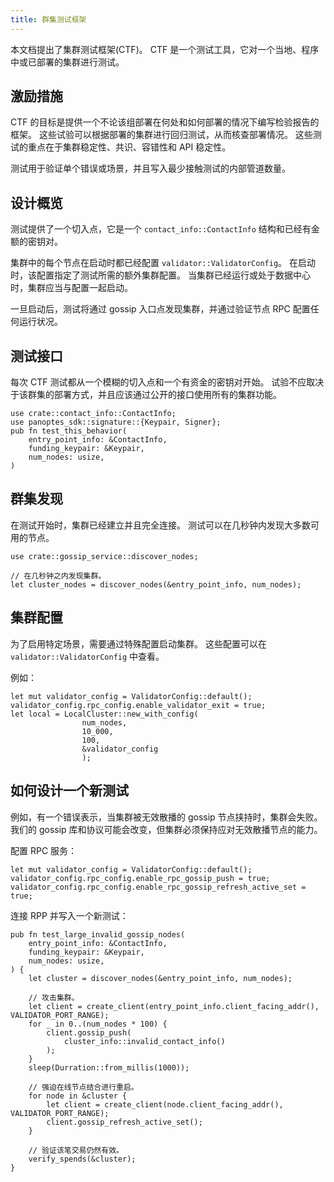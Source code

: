 ```yaml
---
title: 群集测试框架
---
```


本文档提出了集群测试框架\(CTF\)。 CTF 是一个测试工具，它对一个当地、程序中或已部署的集群进行测试。

## 激励措施

CTF 的目标是提供一个不论该组部署在何处和如何部署的情况下编写检验报告的框架。 这些试验可以根据部署的集群进行回归测试，从而核查部署情况。 这些测试的重点在于集群稳定性、共识、容错性和 API 稳定性。

测试用于验证单个错误或场景，并且写入最少接触测试的内部管道数量。

## 设计概览

测试提供了一个切入点，它是一个 `contact_info::ContactInfo` 结构和已经有金额的密钥对。

集群中的每个节点在启动时都已经配置 `validator::ValidatorConfig`。 在启动时，该配置指定了测试所需的额外集群配置。 当集群已经运行或处于数据中心时，集群应当与配置一起启动。

一旦启动后，测试将通过 gossip 入口点发现集群，并通过验证节点 RPC 配置任何运行状况。

## 测试接口

每次 CTF 测试都从一个模糊的切入点和一个有资金的密钥对开始。 试验不应取决于该群集的部署方式，并且应该通过公开的接口使用所有的集群功能。

```text
use crate::contact_info::ContactInfo;
use panoptes_sdk::signature::{Keypair, Signer};
pub fn test_this_behavior(
    entry_point_info: &ContactInfo,
    funding_keypair: &Keypair,
    num_nodes: usize,
)
```

## 群集发现

在测试开始时，集群已经建立并且完全连接。 测试可以在几秒钟内发现大多数可用的节点。

```text
use crate::gossip_service::discover_nodes;

// 在几秒钟之内发现集群。
let cluster_nodes = discover_nodes(&entry_point_info, num_nodes);
```

## 集群配置

为了启用特定场景，需要通过特殊配置启动集群。 这些配置可以在 `validator::ValidatorConfig` 中查看。

例如：

```text
let mut validator_config = ValidatorConfig::default();
validator_config.rpc_config.enable_validator_exit = true;
let local = LocalCluster::new_with_config(
                num_nodes,
                10_000,
                100,
                &validator_config
                );
```

## 如何设计一个新测试

例如，有一个错误表示，当集群被无效散播的 gossip 节点挟持时，集群会失败。 我们的 gossip 库和协议可能会改变，但集群必须保持应对无效散播节点的能力。

配置 RPC 服务：

```text
let mut validator_config = ValidatorConfig::default();
validator_config.rpc_config.enable_rpc_gossip_push = true;
validator_config.rpc_config.enable_rpc_gossip_refresh_active_set = true;
```

连接 RPP 并写入一个新测试：

```text
pub fn test_large_invalid_gossip_nodes(
    entry_point_info: &ContactInfo,
    funding_keypair: &Keypair,
    num_nodes: usize,
) {
    let cluster = discover_nodes(&entry_point_info, num_nodes);

    // 攻击集群。
    let client = create_client(entry_point_info.client_facing_addr(), VALIDATOR_PORT_RANGE);
    for _ in 0..(num_nodes * 100) {
        client.gossip_push(
            cluster_info::invalid_contact_info()
        );
    }
    sleep(Durration::from_millis(1000));

    // 强迫在线节点结合进行重启。
    for node in &cluster {
        let client = create_client(node.client_facing_addr(), VALIDATOR_PORT_RANGE);
        client.gossip_refresh_active_set();
    }

    // 验证该笔交易仍然有效。
    verify_spends(&cluster);
}
```
